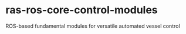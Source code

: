 # ras-ros-core-control-modules
ROS-based fundamental modules for versatile automated vessel control
